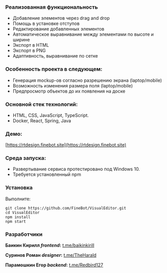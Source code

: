 ### Реализованная функциональность
- Добавление элементов через drag and drop
- Помощь в установке отступов
- Редактирование добавленных элементов
- Автоматическое выравнивание между элементами по высоте и ширине
- Экспорт в HTML
- Экспорт в PNG
- Адаптивность, выравнивание по сетке

### Особенность проекта в следующем:
- Генерация mockup-ов согласно разрешению экрана (laptop/mobile)
- Возможность изменения размера поля (laptop/mobile)
- Предпросмотр объектов до их появления на доске

### Основной стек технологий:
- HTML, CSS, JavaScript, TypeScript.
- Docker, React, Spring, Java

### Демо:
[https://rtdesign.finebot.site](https://rtdesign.finebot.site)

### Среда запуска:
- Развертывание сервиса протестировано под Windows 10.
- Требуется установленный npm

### Установка
Выполните:
```
git clone https://github.com/FineBot/VisualEditor.git
cd VisualEditor
npm install
npm start
```

### Разработчики
**Баикин Кирилл *frontend*:** [t.me/baikinkirill](https://t.me/baikinkirill)

**Суринов Роман *designer*:** [t.me/TheHarald](https://t.me/TheHarald)

**Парамошкин Егор *backend*:** [t.me/Redbird127](https://t.me/Redbird127)